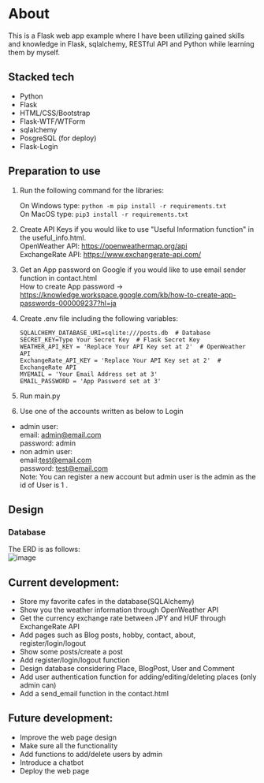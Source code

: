 # About
This is a Flask web app example where I have been utilizing gained skills and knowledge in Flask, sqlalchemy, RESTful API and Python while learning them by myself.

## Stacked tech
- Python
- Flask
- HTML/CSS/Bootstrap
- Flask-WTF/WTForm
- sqlalchemy
- PosgreSQL (for deploy)
- Flask-Login

## Preparation to use
1. Run the following command for the libraries:
   
   On Windows type:
   ```python -m pip install -r requirements.txt```  
   On MacOS type:
   ```pip3 install -r requirements.txt```

2. Create API Keys if you would like to use "Useful Information function" in the useful_info.html.  
   OpenWeather API: https://openweathermap.org/api  
   ExchangeRate API: https://www.exchangerate-api.com/

3. Get an App password on Google if you would like to use email sender function in contact.html  
   How to create App password → https://knowledge.workspace.google.com/kb/how-to-create-app-passwords-000009237?hl=ja

4. Create .env file including the following variables:
   ```
   SQLALCHEMY_DATABASE_URI=sqlite:///posts.db  # Database
   SECRET_KEY=Type Your Secret Key  # Flask Secret Key
   WEATHER_API_KEY = 'Replace Your API Key set at 2'  # OpenWeather API
   ExchangeRate_API_KEY = 'Replace Your API Key set at 2'  # ExchangeRate API
   MYEMAIL = 'Your Email Address set at 3'
   EMAIL_PASSWORD = 'App Password set at 3'
   ```
5. Run main.py
6. Use one of the accounts written as below to Login
- admin user:  
   email: admin@email.com  
   password: admin  
- non admin user:     
   email:test@email.com  
   password: test@email.com  
Note: You can register a new account but admin user is the admin as the id of User is 1 .


## Design
### Database
The ERD is as follows:  
![image](https://github.com/user-attachments/assets/68e1780e-5b8a-4942-bcf1-afad40384a81)


## Current development:  
- Store my favorite cafes in the database(SQLAlchemy)
- Show you the weather information through OpenWeather API
- Get the currency exchange rate between JPY and HUF through ExchangeRate API
- Add pages such as Blog posts, hobby, contact, about, register/login/logout
- Show some posts/create a post
- Add register/login/logout function
- Design database considering Place, BlogPost, User and Comment
- Add user authentication function for adding/editing/deleting places (only admin can)
- Add a send_email function in the contact.html

## Future development:
- Improve the web page design
- Make sure all the functionality
- Add functions to add/delete users by admin
- Introduce a chatbot
- Deploy the web page